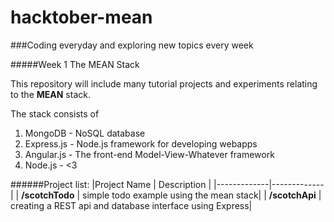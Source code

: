 hacktober-mean
==============

###Coding everyday and exploring new topics every week

#####Week 1 The MEAN Stack

This repository will include many tutorial projects and experiments relating to the **MEAN** stack.

The stack consists of 

1. MongoDB - NoSQL database 
2. Express.js - Node.js framework for developing webapps
3. Angular.js - The front-end Model-View-Whatever framework
4. Node.js - <3



######Project list:
|Project Name | Description | 
|-------------|-------------|
| **/scotchTodo** | simple todo example using the mean stack|
| **/scotchApi** | creating a REST api and database interface using Express|
